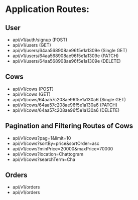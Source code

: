 # Application Routes:
## User
* api/v1/auth/signup (POST)
* api/v1/users (GET)
* api/v1/users/64aa568908ae96f5e1a1309e (Single GET)
* api/v1/users/64aa568908ae96f5e1a1309e (PATCH)
* api/v1/users/64aa568908ae96f5e1a1309e (DELETE)

## Cows
* api/v1/cows (POST)
* api/v1/cows (GET)
* api/v1/cows/64aa57c208ae96f5e1a130a6 (Single GET)
* api/v1/cows/64aa57c208ae96f5e1a130a6 (PATCH)
* api/v1/cows/64aa57c208ae96f5e1a130a6 (DELETE)

## Pagination and Filtering Routes of Cows
* api/v1/cows?pag=1&limit=10
* api/v1/cows?sortBy=price&sortOrder=asc
* api/v1/cows?minPrice=20000&maxPrice=70000
* api/v1/cows?location=Chattogram
* api/v1/cows?searchTerm=Cha

## Orders
* api/v1/orders
* api/v1/orders
